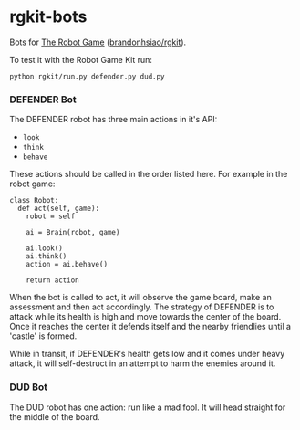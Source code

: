 rgkit-bots
==========

Bots for [The Robot Game](http://robotgame.net) ([brandonhsiao/rgkit](https://github.com/brandonhsiao/rgkit)). 

To test it with the Robot Game Kit run:

    python rgkit/run.py defender.py dud.py

### DEFENDER Bot

The DEFENDER robot has three main actions in it's API:

* `look`
* `think`
* `behave`

These actions should be called in the order listed here. For example in the robot game:

	class Robot:
      def act(self, game):
        robot = self
        
		ai = Brain(robot, game)
		
		ai.look()
		ai.think()
		action = ai.behave()
		
		return action
		
When the bot is called to act, it will observe the game board, make an assessment and then act accordingly. The strategy of DEFENDER is to attack while its health is high and move towards the center of the board. Once it reaches the center it defends itself and the nearby friendlies until a 'castle' is formed. 

While in transit, if DEFENDER's health gets low and it comes under heavy attack, it will self-destruct in an attempt to harm the enemies around it. 

### DUD Bot

The DUD robot has one action: run like a mad fool. It will head straight for the middle of the board. 